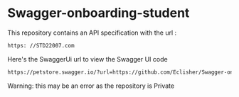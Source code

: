 # Swagger-onboarding-student

This repository contains an API specification with the url : 

```sh
https: //STD22007.com 
```
Here's the SwaggerUi url to view the Swagger UI code

```sh
https://petstore.swagger.io/?url=https://github.com/Eclisher/Swagger-onboarding-student/blob/main/student.yaml
```

Warning: this may be an error as the repository is Private
